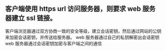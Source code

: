 ## 客户端使用 https url 访问服务器，则要求 web 服务器建立 ssl 链接。

客户端浏览器通过双方协商一致的安全等级，建立会话密钥，然后通过网站的公钥来加密会话密钥，并传送给服务器。
web 服务器通过自己的私钥解密出会话密钥
web 服务器通过会话密钥加密与客户端之间的通信




